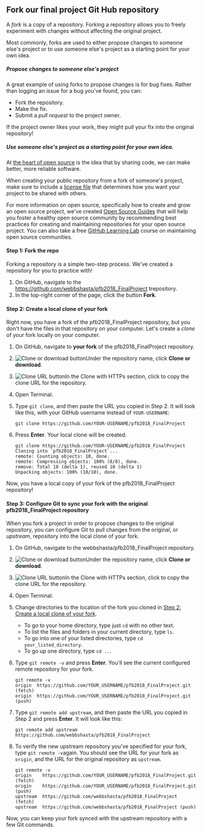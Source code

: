 ## Fork our final project Git Hub repository

A *fork* is a copy of a repository. Forking a repository allows you to freely experiment with changes without affecting the original project.

Most commonly, forks are used to either propose changes to someone else's project or to use someone else's project as a starting point for your own idea.

##### Propose changes to someone else's project

A great example of using forks to propose changes is for bug fixes. Rather than logging an issue for a bug you've found, you can:

- Fork the repository.
- Make the fix.
- Submit a *pull request* to the project owner.

If the project owner likes your work, they might pull your fix into the original repository!

##### Use someone else's project as a starting point for your own idea.

At [the heart of open source](http://opensource.org/about) is the idea that by sharing code, we can make better, more reliable software.

When creating your public repository from a fork of someone's project, make sure to include a [license file](http://choosealicense.com/) that determines how you want your project to be shared with others.

For more information on open source, specifically how to create and grow an open source project, we've created [Open Source Guides](https://opensource.guide/) that will help you foster a healthy open source community by recommending best practices for creating and maintaining repositories for your open source project. You can also take a free [GitHub Learning Lab](https://lab.github.com/) course on maintaining open source communities.

#### Step 1: Fork the repo

Forking a repository is a simple two-step process. We've created a repository for you to practice with!

1. On GitHub, navigate to the https://github.com/webbshasta/pfb2018_FinalProject trepository.
2. In the top-right corner of the page, click the button **Fork**.

#### Step 2: Create a local clone of your fork

Right now, you have a fork of the pfb2018_FinalProject repository, but you don't have the files in that repository on your computer. Let's create a *clone* of your fork locally on your computer.

1. On GitHub, navigate to **your fork** of the pfb2018_FinalProject repository.

2. ![Clone or download button](https://help.github.com/assets/images/help/repository/clone-repo-clone-url-button.png)Under the repository name, click **Clone or download**.

3. ![Clone URL button](https://help.github.com/assets/images/help/repository/https-url-clone.png)In the Clone with HTTPs section, click  to copy the clone URL for the repository.

4. Open Terminal.

5. Type `git clone`, and then paste the URL you copied in Step 2. It will look like this, with your GitHub username instead of `YOUR-USERNAME`:

   ```
   git clone https://github.com/YOUR-USERNAME/pfb2018_FinalProject
   ```

6. Press **Enter**. Your local clone will be created.

   ```
   git clone https://github.com/YOUR-USERNAME/pfb2018_FinalProject
   Cloning into `pfb2018_FinalProject`...
   remote: Counting objects: 10, done.
   remote: Compressing objects: 100% (8/8), done.
   remove: Total 10 (delta 1), reused 10 (delta 1)
   Unpacking objects: 100% (10/10), done.
   ```

Now, you have a local copy of your fork of the pfb2018_FinalProject repository!

#### Step 3: Configure Git to sync your fork with the original pfb2018_FinalProject repository

When you fork a project in order to propose changes to the original repository, you can configure Git to pull changes from the original, or *upstream*, repository into the local clone of your fork.

1. On GitHub, navigate to the webbshasta/pfb2018_FinalProject repository.

2. ![Clone or download button](https://help.github.com/assets/images/help/repository/clone-repo-clone-url-button.png)Under the repository name, click **Clone or download**.

3. ![Clone URL button](https://help.github.com/assets/images/help/repository/https-url-clone.png)In the Clone with HTTPs section, click  to copy the clone URL for the repository.

4. Open Terminal.

5. Change directories to the location of the fork you cloned in [Step 2: Create a local clone of your fork](https://help.github.com/articles/fork-a-repo/#step-2-create-a-local-clone-of-your-fork).

   - To go to your home directory, type just `cd` with no other text.
   - To list the files and folders in your current directory, type `ls`.
   - To go into one of your listed directories, type `cd your_listed_directory`.
   - To go up one directory, type `cd ..`.

6. Type `git remote -v` and press **Enter**. You'll see the current configured remote repository for your fork.

   ```
   git remote -v
   origin  https://github.com/YOUR_USERNAME/pfb2018_FinalProject.git (fetch)
   origin  https://github.com/YOUR_USERNAME/pfb2018_FinalProject.git (push)
   ```

7. Type `git remote add upstream`, and then paste the URL you copied in Step 2 and press **Enter**. It will look like this:

   ```
   git remote add upstream https://github.com/webbshasta/pfb2018_FinalProject
   ```

8. To verify the new upstream repository you've specified for your fork, type `git remote -v`again. You should see the URL for your fork as `origin`, and the URL for the original repository as `upstream`.

   ```
   git remote -v
   origin    https://github.com/YOUR_USERNAME/pfb2018_FinalProject.git (fetch)
   origin    https://github.com/YOUR_USERNAME/pfb2018_FinalProject.git (push)
   upstream  https://github.com/webbshasta/pfb2018_FinalProject (fetch)
   upstream  https://github.com/webbshasta/pfb2018_FinalProject (push)
   ```

Now, you can keep your fork synced with the upstream repository with a few Git commands. 

